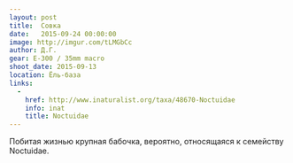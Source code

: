 ```yaml
---
layout: post
title:  Совка
date:   2015-09-24 00:00:00
image: http://imgur.com/tLMGbCc
author: Д.Г.
gear: E-300 / 35mm macro
shoot_date: 2015-09-13
location: Ёль-база
links:
  -
    href: http://www.inaturalist.org/taxa/48670-Noctuidae
    info: inat
    title: Noctuidae
---
```


Побитая жизнью крупная бабочка, вероятно, относящаяся к семейству Noctuidae.
